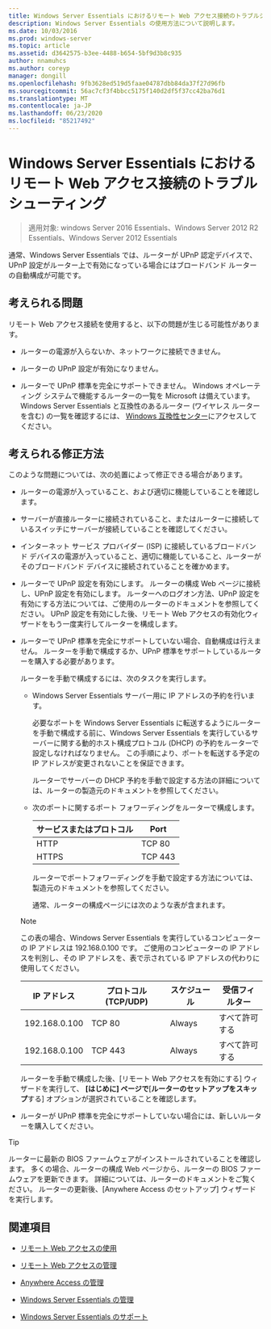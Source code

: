 ```yaml
---
title: Windows Server Essentials におけるリモート Web アクセス接続のトラブルシューティング
description: Windows Server Essentials の使用方法について説明します。
ms.date: 10/03/2016
ms.prod: windows-server
ms.topic: article
ms.assetid: d3642575-b3ee-4488-b654-5bf9d3b8c935
author: nnamuhcs
ms.author: coreyp
manager: dongill
ms.openlocfilehash: 9fb3628ed519d5faae04787dbb84da37f27d96fb
ms.sourcegitcommit: 56ac7cf3f4bbcc5175f140d2df5f37cc42ba76d1
ms.translationtype: MT
ms.contentlocale: ja-JP
ms.lasthandoff: 06/23/2020
ms.locfileid: "85217492"
---
```

# <a name="troubleshoot-remote-web-access-connectivity-in-windows-server-essentials"></a>Windows Server Essentials におけるリモート Web アクセス接続のトラブルシューティング
 
>適用対象: windows Server 2016 Essentials、Windows Server 2012 R2 Essentials、Windows Server 2012 Essentials
  
 通常、Windows Server Essentials では、ルーターが UPnP 認定デバイスで、UPnP 設定がルーター上で有効になっている場合にはブロードバンド ルーターの自動構成が可能です。  
  
## <a name="possible-issues"></a>考えられる問題  
 リモート Web アクセス接続を使用すると、以下の問題が生じる可能性があります。  
  
-   ルーターの電源が入らないか、ネットワークに接続できません。  
  
-   ルーターの UPnP 設定が有効になりません。  
  
-   ルーターで UPnP 標準を完全にサポートできません。 Windows オペレーティング システムで機能するルーターの一覧を Microsoft は備えています。 Windows Server Essentials と互換性のあるルーター (ワイヤレス ルーターを含む) の一覧を確認するには、 [Windows 互換性センター](https://www.microsoft.com/windows/compatibility/CompatCenter/Home)にアクセスしてください。  
  
## <a name="possible-fixes"></a>考えられる修正方法  
 このような問題については、次の処置によって修正できる場合があります。  
  
- ルーターの電源が入っていること、および適切に機能していることを確認します。  
  
- サーバーが直接ルーターに接続されていること、またはルーターに接続しているスイッチにサーバーが接続していることを確認してください。  
  
- インターネット サービス プロバイダー (ISP) に接続しているブロードバンド デバイスの電源が入っていること、適切に機能していること、ルーターがそのブロードバンド デバイスに接続されていることを確かめます。  
  
- ルーターで UPnP 設定を有効にします。 ルーターの構成 Web ページに接続し、UPnP 設定を有効にします。 ルーターへのログオン方法、UPnP 設定を有効にする方法については、ご使用のルーターのドキュメントを参照してください。 UPnP 設定を有効にした後、リモート Web アクセスの有効化ウィザードをもう一度実行してルーターを構成します。  
  
- ルーターで UPnP 標準を完全にサポートしていない場合、自動構成は行えません。 ルーターを手動で構成するか、UPnP 標準をサポートしているルーターを購入する必要があります。  
  
   ルーターを手動で構成するには、次のタスクを実行します。  
  
  - Windows Server Essentials サーバー用に IP アドレスの予約を行います。  
  
     必要なポートを Windows Server Essentials に転送するようにルーターを手動で構成する前に、Windows Server Essentials を実行しているサーバーに関する動的ホスト構成プロトコル (DHCP) の予約をルーターで設定しなければなりません。 この手順により、ポートを転送する予定の IP アドレスが変更されないことを保証できます。  
  
     ルーターでサーバーの DHCP 予約を手動で設定する方法の詳細については、ルーターの製造元のドキュメントを参照してください。  
  
  - 次のポートに関するポート フォワーディングをルーターで構成します。  
  
    |サービスまたはプロトコル|Port|  
    |-------------------------|----------|  
    |HTTP|TCP 80|  
    |HTTPS|TCP 443|  
  
    ルーターでポートフォワーディングを手動で設定する方法については、製造元のドキュメントを参照してください。  
  
    通常、ルーターの構成ページには次のような表が含まれます。  
  
  > [!NOTE]
  >  この表の場合、Windows Server Essentials を実行しているコンピューターの IP アドレスは 192.168.0.100 です。 ご使用のコンピューターの IP アドレスを判別し、その IP アドレスを、表で示されている IP アドレスの代わりに使用してください。  
  
  |IP アドレス|プロトコル (TCP/UDP)|スケジュール|受信フィルター|  
  |----------------|---------------------------|--------------|--------------------|  
  |192.168.0.100|TCP 80|Always|すべて許可する|  
  |192.168.0.100|TCP 443|Always|すべて許可する|  
  
   ルーターを手動で構成した後、[リモート Web アクセスを有効にする] ウィザードを実行して、 **[はじめに] ページで**[**ルーターのセットアップをスキップ**する] オプションが選択されていることを確認します。  
  
- ルーターが UPnP 標準を完全にサポートしていない場合には、新しいルーターを購入してください。  
  
> [!TIP]
>  ルーターに最新の BIOS ファームウェアがインストールされていることを確認します。 多くの場合、ルーターの構成 Web ページから、ルーターの BIOS ファームウェアを更新できます。 詳細については、ルーターのドキュメントをご覧ください。 ルーターの更新後、[Anywhere Access のセットアップ] ウィザードを実行します。  
  
## <a name="see-also"></a>関連項目  
  
-   [リモート Web アクセスの使用](../use/Use-Remote-Web-Access-in-Windows-Server-Essentials.md)  
  
-   [リモート Web アクセスの管理](../manage/Manage-Remote-Web-Access-in-Windows-Server-Essentials.md)  
  
-   [Anywhere Access の管理](../manage/Manage-Anywhere-Access-in-Windows-Server-Essentials.md)  
  
-   [Windows Server Essentials の管理](../manage/Manage-Windows-Server-Essentials.md)  

-   [Windows Server Essentials のサポート](../support/Support-Windows-Server-Essentials.md)

